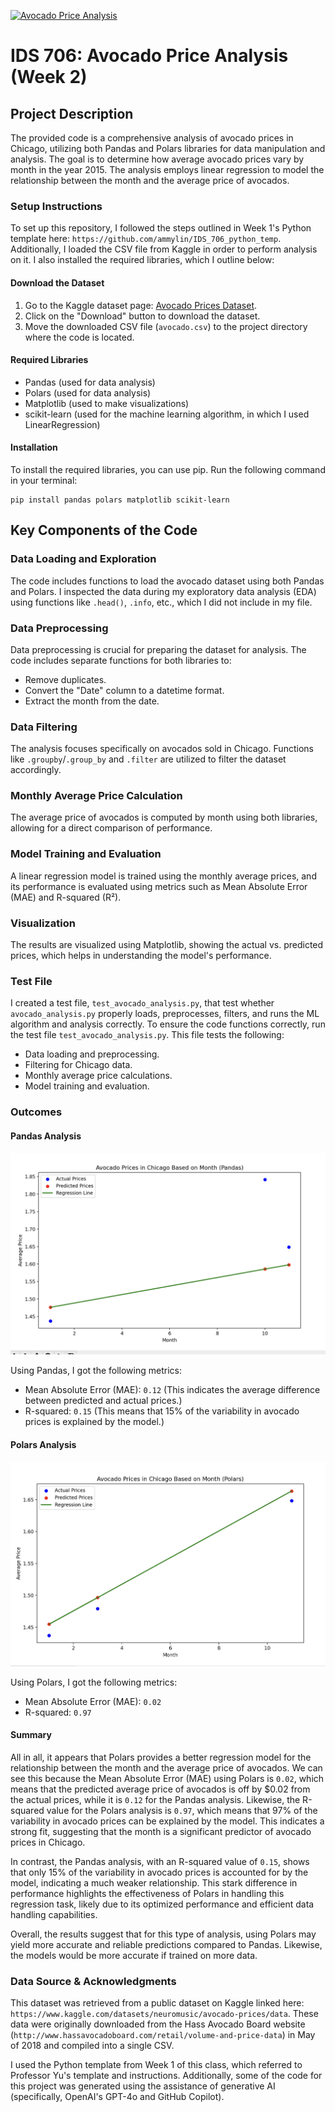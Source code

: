 [![Avocado Price Analysis](https://github.com/ammylin/avocado-price-analysis/actions/workflows/main.yml/badge.svg)](https://github.com/ammylin/avocado-price-analysis/actions/workflows/main.yml)

# IDS 706: Avocado Price Analysis (Week 2)

## Project Description
The provided code is a comprehensive analysis of avocado prices in Chicago, utilizing both Pandas and Polars libraries for data manipulation and analysis. The goal is to determine how average avocado prices vary by month in the year 2015. The analysis employs linear regression to model the relationship between the month and the average price of avocados.

### Setup Instructions 
To set up this repository, I followed the steps outlined in Week 1's Python template here: `https://github.com/ammylin/IDS_706_python_temp`. Additionally, I loaded the CSV file from Kaggle in order to perform analysis on it. I also installed the required libraries, which I outline below: 

#### Download the Dataset
1. Go to the Kaggle dataset page: [Avocado Prices Dataset](https://www.kaggle.com/datasets/neuromusic/avocado-prices/data).
2. Click on the "Download" button to download the dataset.
3. Move the downloaded CSV file (`avocado.csv`) to the project directory where the code is located.

#### Required Libraries
- Pandas (used for data analysis)
- Polars (used for data analysis)
- Matplotlib (used to make visualizations)
- scikit-learn (used for the machine learning algorithm, in which I used LinearRegression)

#### Installation
To install the required libraries, you can use pip. Run the following command in your terminal:

```
pip install pandas polars matplotlib scikit-learn
```

## Key Components of the Code
### Data Loading and Exploration
The code includes functions to load the avocado dataset using both Pandas and Polars. I inspected the data during my exploratory data analysis (EDA) using functions like `.head()`, `.info`, etc., which I did not include in my file. 

### Data Preprocessing
Data preprocessing is crucial for preparing the dataset for analysis. The code includes separate functions for both libraries to:
- Remove duplicates.
- Convert the "Date" column to a datetime format.
- Extract the month from the date.

### Data Filtering
The analysis focuses specifically on avocados sold in Chicago. Functions like `.groupby`/`.group_by` and `.filter` are utilized to filter the dataset accordingly.

### Monthly Average Price Calculation
The average price of avocados is computed by month using both libraries, allowing for a direct comparison of performance.

### Model Training and Evaluation
A linear regression model is trained using the monthly average prices, and its performance is evaluated using metrics such as Mean Absolute Error (MAE) and R-squared (R²).

### Visualization
The results are visualized using Matplotlib, showing the actual vs. predicted prices, which helps in understanding the model's performance.

### Test File 
I created a test file, `test_avocado_analysis.py`, that test whether `avocado_analysis.py` properly loads, preprocesses, filters, and runs the ML algorithm and analysis correctly. 
To ensure the code functions correctly, run the test file `test_avocado_analysis.py`. This file tests the following:
- Data loading and preprocessing.
- Filtering for Chicago data.
- Monthly average price calculations.
- Model training and evaluation.

### Outcomes 
#### Pandas Analysis
![Avocado Prices in Chicago Based on Month (Pandas)](avg_prices_pandas.png)

Using Pandas, I got the following metrics:
- Mean Absolute Error (MAE): `0.12` (This indicates the average difference between predicted and actual prices.)
- R-squared: `0.15` (This means that 15% of the variability in avocado prices is explained by the model.)

#### Polars Analysis
![Avocado Prices in Chicago Based on Month (Polars)](avg_prices_polars.png)

Using Polars, I got the following metrics:
- Mean Absolute Error (MAE): `0.02`
- R-squared: `0.97`

#### Summary
All in all, it appears that Polars provides a better regression model for the relationship between the month and the average price of avocados. We can see this because the Mean Absolute Error (MAE) using Polars is `0.02`, which means that the predicted average price of avocados is off by $0.02 from the actual prices, while it is `0.12` for the Pandas analysis. Likewise, the R-squared value for the Polars analysis is `0.97`, which means that 97% of the variability in avocado prices can be explained by the model. This indicates a strong fit, suggesting that the month is a significant predictor of avocado prices in Chicago.

In contrast, the Pandas analysis, with an R-squared value of `0.15`, shows that only 15% of the variability in avocado prices is accounted for by the model, indicating a much weaker relationship. This stark difference in performance highlights the effectiveness of Polars in handling this regression task, likely due to its optimized performance and efficient data handling capabilities.

Overall, the results suggest that for this type of analysis, using Polars may yield more accurate and reliable predictions compared to Pandas. Likewise, the models would be more accurate if trained on more data. 

### Data Source & Acknowledgments 
This dataset was retrieved from a public dataset on Kaggle linked here: `https://www.kaggle.com/datasets/neuromusic/avocado-prices/data`. These data were originally downloaded from the Hass Avocado Board website (`http://www.hassavocadoboard.com/retail/volume-and-price-data`) in May of 2018 and compiled into a single CSV. 

I used the Python template from Week 1 of this class, which referred to Professor Yu's template and instructions. Additionally, some of the code for this project was generated using the assistance of generative AI (specifically, OpenAI's GPT-4o and GitHub Copilot). 